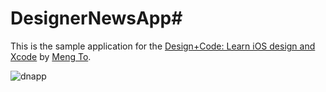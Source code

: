 # DesignerNewsApp#

This is the sample application for the
[Design+Code:
Learn iOS design and Xcode](http://www.desincode.io/)
by [Meng To](https://github.com/MengTo/).

![dnapp](https://cloud.githubusercontent.com/assets/2567823/8347228/0976caf0-1adc-11e5-8d08-c220203df1ad.gif)
